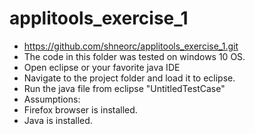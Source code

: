 # applitools_exercise_1
- https://github.com/shneorc/applitools_exercise_1.git
- The code in this folder was tested on windows 10 OS.
- Open eclipse or your favorite java IDE
- Navigate to the project folder and load it to eclipse.
- Run the java file from eclipse "UntitledTestCase"
- Assumptions:
- Firefox browser is installed.
- Java is installed.
